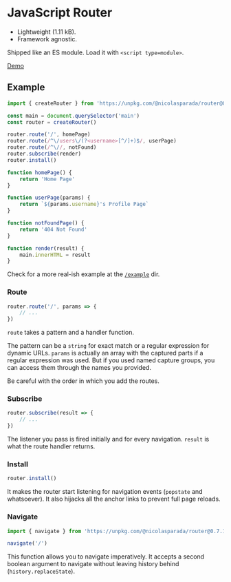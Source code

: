 # JavaScript Router

 - Lightweight (1.11 kB).
 - Framework agnostic.

Shipped like an ES module. Load it with `<script type=module>`.

[Demo](https://js-router.netlify.com/)

## Example

```js
import { createRouter } from 'https://unpkg.com/@nicolasparada/router@0.7.1/router.js'

const main = document.querySelector('main')
const router = createRouter()

router.route('/', homePage)
router.route(/^\/users\/(?<username>[^/]+)$/, userPage)
router.route(/^\//, notFound)
router.subscribe(render)
router.install()

function homePage() {
    return 'Home Page'
}

function userPage(params) {
    return `${params.username}'s Profile Page`
}

function notFoundPage() {
    return '404 Not Found'
}

function render(result) {
    main.innerHTML = result
}
```

Check for a more real-ish example at the [`/example`](https://github.com/nicolasparada/js-router/tree/master/example) dir.

### Route

```js
router.route('/', params => {
    // ...
})
```

`route` takes a pattern and a handler function.

The pattern can be a `string` for exact match or a regular expression for dynamic URLs. `params` is actually an array with the captured parts if a regular expression was used. But if you used named capture groups, you can access them through the names you provided.

Be careful with the order in which you add the routes.

### Subscribe

```js
router.subscribe(result => {
    // ...
})
```

The listener you pass is fired initially and for every navigation.
`result` is what the route handler returns.

### Install

```js
router.install()
```

It makes the router start listening for navigation events (`popstate` and whatsoever). It also hijacks all the anchor links to prevent full page reloads.

### Navigate

```js
import { navigate } from 'https://unpkg.com/@nicolasparada/router@0.7.1/router.js'

navigate('/')
```

This function allows you to navigate imperatively. It accepts a second boolean argument to navigate without leaving history behind (`history.replaceState`).
